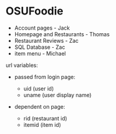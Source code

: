 # OSUFoodie

- Account pages - Jack
- Homepage and Restaurants - Thomas
- Restaurant Reviews - Zac
- SQL Database - Zac
- item menu - Michael


url variables:

- passed from login page:
   - uid (user id)
   - uname (user display name)

- dependent on page:
   - rid (restaurant id)
   - itemid (item id)
